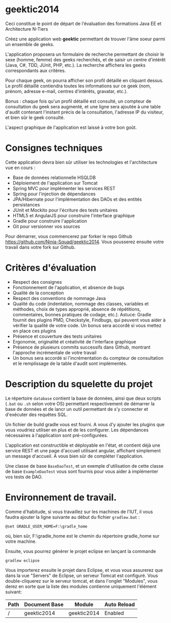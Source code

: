 geektic2014
===========

Ceci constitue le point de départ de l'évaluation des formations Java EE et Architecture N-Tiers

Créez une application web **geektic** permettant de trouver l'âme soeur parmi un ensemble de geeks.

L'application proposera un formulaire de recherche permettant de choisir le sexe (homme, femme) des geeks recherchés,
et de saisir un centre d'intérêt (Java, C#, TDD, JUnit, PHP, etc.). La recherche affichera les geeks correspondants
aux critères.

Pour chaque geek, on pourra afficher son profil détaillé en cliquant dessus. Le profil détaillé contiendra toutes les
informations sur ce geek (nom, prénom, adresse e-mail, centres d'intérêts, gravatar, etc.).

Bonus : chaque fois qu'un profil détaillé est consulté, un compteur de consultation du geek sera augmenté, et une
ligne sera ajoutée à une table d'audit contenant l'instant précis de la consultation, l'adresse IP du visiteur, et bien
sûr le geek consulté.

L'aspect graphique de l'application est laissé à votre bon goût.

# Consignes techniques

Cette application devra bien sûr utiliser les technologies et l'architecture vue en cours :

 - Base de données relationnelle HSQLDB
 - Déploiement de l'application sur Tomcat
 - Spring MVC pour implémenter les services REST
 - Spring pour l'injection de dépendances
 - JPA/Hibernate pour l'implémentation des DAOs et des entités persistances
 - JUnit et Mockito pour l'écriture des tests unitaires
 - HTML5 et AngularJS pour construire l'interface graphique
 - Gradle pour construire l'application
 - Git pour versionner vos sources

Pour démarrer, vous commencerez par forker le repo Github https://github.com/Ninja-Squad/geektic2014. Vous pousserez
ensuite votre travail dans votre fork sur Github.

# Critères d'évaluation

 - Respect des consignes
 - Fonctionnement de l'application, et absence de bugs
 - Qualité de la conception
 - Respect des conventions de nommage Java
 - Qualité du code (indentation, nommage des classes, variables et méthodes, choix de types approprié, absence de
   répétitions, commentaires, bonnes pratiques de codage, etc.). Astuce: Gradle fournit des plugins PMD, Checkstyle,
   Findbugs, qui peuvent vous aider à vérifier la qualité de votre code. Un bonus sera accordé si vous mettez en place
   ces plugins
 - Présence et couverture des tests unitaires
 - Ergonomie, originalité et créativité de l'interface graphique
 - Présence de plusieurs commits successifs dans Github, montrant l'approche incrémentale de votre travail
 - Un bonus sera accordé si l'incrémentation du compteur de consultation et le remplissage de la table d'audit sont implémentés.

# Description du squelette du projet

Le répertoire `database` contient la base de données, ainsi que deux scripts (`.bat` ou `.sh` selon votre OS) permettant
respectivement de démarrer la base de données et de lancr un outil permettant de s'y connecter et d'exécuter des requêtes SQL.

Un fichier de build gradle vous est fourni. A vous d'y ajouter les plugins que vous voudriez utiliser en plus et de les
configurer. Les dépendances nécessaires à l'application sont pré-configurées.

L'application est constructible et déployable en l'état, et contient déjà une service REST et une page d'accueil
utilisant angular, affichant simplement un message d'accueil. A vous bien sûr de compléter l'application.

Une classe de base `BaseDaoTest`, et un exemple d'utilisation de cette classe de base `ExampleDaoTest` vous sont fournis
pour vous aider à implémenter vos tests de DAO.

# Environnement de travail.

Comme d'habitude, si vous travaillez sur les machines de l'IUT, il vous faudra ajouter la ligne suivante au début du
fichier `gradlew.bat` :

    @set GRADLE_USER_HOME=F:\gradle_home

où, bien sûr, F:\gradle_home est le chemin du répertoire gradle_home sur votre machine.

Ensuite, vous pourrez générer le projet eclipse en lançant la commande

    gradlew eclipse

Vous importerez ensuite le projet dans Eclipse, et vous vous assurerez que dans la vue "Servers" de Eclipse, un serveur
Tomcat est configuré. Vous double-cliquerez sur le serveur tomcat, et dans l'onglet "Modules", vous derez en sorte que la
liste des modules contienne uniquement l'élément suivant:

Path  | Document Base | Module      | Auto Reload
----- | ------------- | ----------- | -----------
/     | geektic2014   | geektic2014 | Enabled
